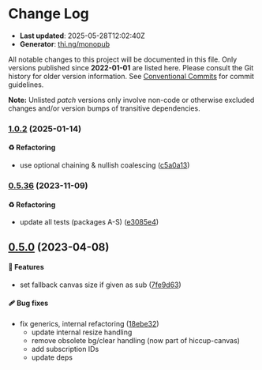 # Change Log

- **Last updated**: 2025-05-28T12:02:40Z
- **Generator**: [thi.ng/monopub](https://thi.ng/monopub)

All notable changes to this project will be documented in this file.
Only versions published since **2022-01-01** are listed here.
Please consult the Git history for older version information.
See [Conventional Commits](https://conventionalcommits.org/) for commit guidelines.

**Note:** Unlisted _patch_ versions only involve non-code or otherwise excluded changes
and/or version bumps of transitive dependencies.

### [1.0.2](https://github.com/thi-ng/umbrella/tree/@thi.ng/rdom-canvas@1.0.2) (2025-01-14)

#### ♻️ Refactoring

- use optional chaining & nullish coalescing ([c5a0a13](https://github.com/thi-ng/umbrella/commit/c5a0a13))

### [0.5.36](https://github.com/thi-ng/umbrella/tree/@thi.ng/rdom-canvas@0.5.36) (2023-11-09)

#### ♻️ Refactoring

- update all tests (packages A-S) ([e3085e4](https://github.com/thi-ng/umbrella/commit/e3085e4))

## [0.5.0](https://github.com/thi-ng/umbrella/tree/@thi.ng/rdom-canvas@0.5.0) (2023-04-08)

#### 🚀 Features

- set fallback canvas size if given as sub ([7fe9d63](https://github.com/thi-ng/umbrella/commit/7fe9d63))

#### 🩹 Bug fixes

- fix generics, internal refactoring ([18ebe32](https://github.com/thi-ng/umbrella/commit/18ebe32))
  - update internal resize handling
  - remove obsolete bg/clear handling (now part of hiccup-canvas)
  - add subscription IDs
  - update deps
